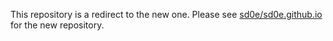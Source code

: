 This repository is a redirect to the new one. Please see [sd0e/sd0e.github.io](https://github.com/sd0e/sd0e.github.io) for the new repository.
